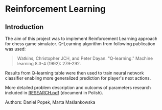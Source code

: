 # Reinforcement Learning 

## Introduction

The aim of this project was to implement Reinforcement Learning approach for chess game simulator. Q-Learning algorithm from following publication was used:

> Watkins, Christopher JCH, and Peter Dayan. "Q-learning." Machine learning 8.3-4 (1992): 279-292. 

Results from Q-learning table were then used to train neural network classifier enabling more generalized prediction for player's next actions. 

More detailed problem description and outcoms of parameters research included in [RESEARCH.pdf](https://github.com/DanielPopek/ReinforcementLearning/blob/master/RESEARCH.pdf) (document in Polish). 

Authors: Daniel Popek, Marta Maślankowska  



